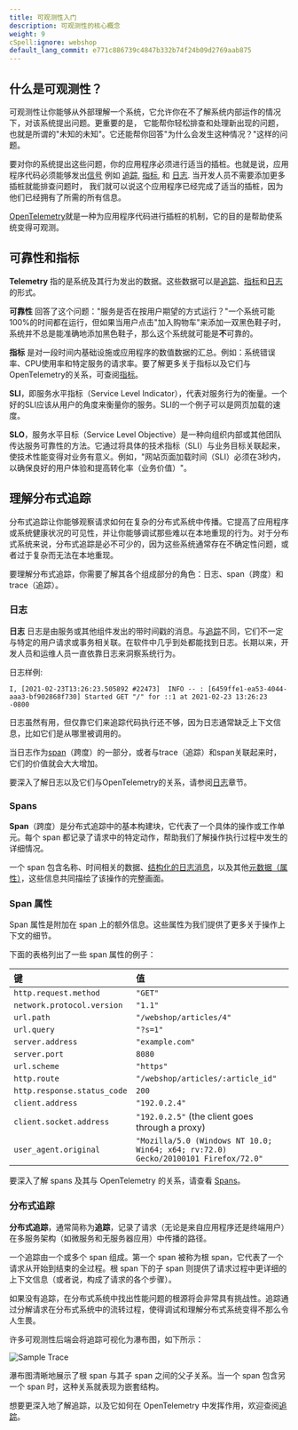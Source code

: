 ```yaml
---
title: 可观测性入门
description: 可观测性的核心概念
weight: 9
cSpell:ignore: webshop
default_lang_commit: e771c886739c4847b332b74f24b09d2769aab875
---
```


## 什么是可观测性？

可观测性让你能够从外部理解一个系统，它允许你在不了解系统内部运作的情况下，对该系统提出问题。更重要的是，
它能帮你轻松排查和处理新出现的问题，也就是所谓的"未知的未知"。它还能帮你回答"为什么会发生这种情况？"这样的问题。

要对你的系统提出这些问题，你的应用程序必须进行适当的插桩。也就是说，应用程序代码必须能够发出[信号](/docs/concepts/signals/)
例如
[追踪](/docs/concepts/signals/traces/),
[指标](/docs/concepts/signals/metrics/), 和
[日志](/docs/concepts/signals/logs/). 当开发人员不需要添加更多插桩就能排查问题时，
我们就可以说这个应用程序已经完成了适当的插桩，因为他们已经拥有了所需的所有信息。

[OpenTelemetry](/docs/what-is-opentelemetry/)就是一种为应用程序代码进行插桩的机制，它的目的是帮助使系统变得可观测。

## 可靠性和指标

**Telemetry** 指的是系统及其行为发出的数据。这些数据可以是[追踪](/docs/concepts/signals/traces/)、[指标](/docs/concepts/signals/metrics/)和[日志](/docs/concepts/signals/logs/)的形式。

**可靠性** 回答了这个问题："服务是否在按用户期望的方式运行？"一个系统可能100%的时间都在运行，但如果当用户点击"加入购物车"来添加一双黑色鞋子时，系统并不总是能准确地添加黑色鞋子，那么这个系统就可能是**不**可靠的。

**指标** 是对一段时间内基础设施或应用程序的数值数据的汇总。例如：系统错误率、CPU使用率和特定服务的请求率。要了解更多关于指标以及它们与OpenTelemetry的关系，可查阅[指标](/docs/concepts/signals/metrics/)。

**SLI**，即服务水平指标（Service Level Indicator），代表对服务行为的衡量。一个好的SLI应该从用户的角度来衡量你的服务。SLI的一个例子可以是网页加载的速度。

**SLO**，服务水平目标（Service Level Objective）是一种向组织内部或其他团队传达服务可靠性的方法。它通过将具体的技术指标（SLI）与业务目标关联起来，使技术性能变得对业务有意义。例如，"网站页面加载时间（SLI）必须在3秒内，以确保良好的用户体验和提高转化率（业务价值）"。

## 理解分布式追踪

分布式追踪让你能够观察请求如何在复杂的分布式系统中传播。它提高了应用程序或系统健康状况的可见性，并让你能够调试那些难以在本地重现的行为。对于分布式系统来说，分布式追踪是必不可少的，因为这些系统通常存在不确定性问题，或者过于复杂而无法在本地重现。

要理解分布式追踪，你需要了解其各个组成部分的角色：日志、span（跨度）和 trace（追踪）。

### 日志

**日志** 日志是由服务或其他组件发出的带时间戳的消息。与[追踪](#分布式追踪)不同，它们不一定与特定的用户请求或事务相关联。在软件中几乎到处都能找到日志。长期以来，开发人员和运维人员一直依靠日志来洞察系统行为。

日志样例:

```text
I, [2021-02-23T13:26:23.505892 #22473]  INFO -- : [6459ffe1-ea53-4044-aaa3-bf902868f730] Started GET "/" for ::1 at 2021-02-23 13:26:23 -0800
```

日志虽然有用，但仅靠它们来追踪代码执行还不够，因为日志通常缺乏上下文信息，比如它们是从哪里被调用的。

当日志作为[span](#spans)（跨度）的一部分，或者与trace（追踪）和span关联起来时，它们的价值就会大大增加。

要深入了解日志以及它们与OpenTelemetry的关系，请参阅[日志](/docs/concepts/signals/logs/)章节。

### Spans

**Span**（跨度）是分布式追踪中的基本构建块，它代表了一个具体的操作或工作单元。每个 span 都记录了请求中的特定动作，帮助我们了解操作执行过程中发生的详细情况。

一个 span 包含名称、时间相关的数据、[结构化的日志消息](/docs/concepts/signals/traces/#span-events)，以及其他[元数据（属性）](/docs/concepts/signals/traces/#attributes)，这些信息共同描绘了该操作的完整画面。

### Span 属性

Span 属性是附加在 span 上的额外信息。这些属性为我们提供了更多关于操作上下文的细节。

下面的表格列出了一些 span 属性的例子：

| 键                          | 值                                                                                 |
| :-------------------------- | :--------------------------------------------------------------------------------- |
| `http.request.method`       | `"GET"`                                                                            |
| `network.protocol.version`  | `"1.1"`                                                                            |
| `url.path`                  | `"/webshop/articles/4"`                                                            |
| `url.query`                 | `"?s=1"`                                                                           |
| `server.address`            | `"example.com"`                                                                    |
| `server.port`               | `8080`                                                                             |
| `url.scheme`                | `"https"`                                                                          |
| `http.route`                | `"/webshop/articles/:article_id"`                                                  |
| `http.response.status_code` | `200`                                                                              |
| `client.address`            | `"192.0.2.4"`                                                                      |
| `client.socket.address`     | `"192.0.2.5"` (the client goes through a proxy)                                    |
| `user_agent.original`       | `"Mozilla/5.0 (Windows NT 10.0; Win64; x64; rv:72.0) Gecko/20100101 Firefox/72.0"` |

要深入了解 spans 及其与 OpenTelemetry 的关系，请查看 [Spans](/docs/concepts/signals/traces/#spans)。

### 分布式追踪

**分布式追踪**，通常简称为**追踪**，记录了请求（无论是来自应用程序还是终端用户）在多服务架构（如微服务和无服务器应用）中传播的路径。

一个追踪由一个或多个 span 组成。第一个 span 被称为根 span，它代表了一个请求从开始到结束的全过程。根 span 下的子 span 则提供了请求过程中更详细的上下文信息（或者说，构成了请求的各个步骤）。

如果没有追踪，在分布式系统中找出性能问题的根源将会非常具有挑战性。追踪通过分解请求在分布式系统中的流转过程，使得调试和理解分布式系统变得不那么令人生畏。

许多可观测性后端会将追踪可视化为瀑布图，如下所示：

![Sample Trace](/img/waterfall-trace.svg 'Trace waterfall diagram')

瀑布图清晰地展示了根 span 与其子 span 之间的父子关系。当一个 span 包含另一个 span 时，这种关系就表现为嵌套结构。

想要更深入地了解追踪，以及它如何在 OpenTelemetry 中发挥作用，欢迎查阅[追踪](/docs/concepts/signals/traces/)。
